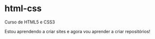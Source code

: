 # html-css
 Curso de HTML5 e CSS3

Estou aprendendo a criar sites e agora vou aprender a criar repositórios!
